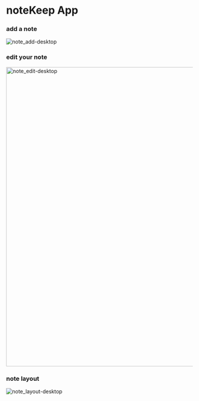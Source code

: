 # noteKeep App

### add a note
![note_add-desktop](https://user-images.githubusercontent.com/49961945/103180403-6199f380-488d-11eb-8eb9-262fe7aa5785.png)


### edit your note
<img width="806" alt="note_edit-desktop" src="https://user-images.githubusercontent.com/49961945/103180405-63fc4d80-488d-11eb-8b7b-6624e84de760.PNG">


### note layout
![note_layout-desktop](https://user-images.githubusercontent.com/49961945/103180410-6ced1f00-488d-11eb-89dc-a7a0bf273e16.png)

